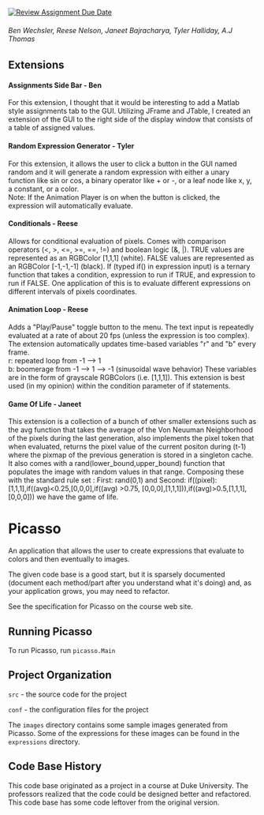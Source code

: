 [![Review Assignment Due Date](https://classroom.github.com/assets/deadline-readme-button-24ddc0f5d75046c5622901739e7c5dd533143b0c8e959d652212380cedb1ea36.svg)](https://classroom.github.com/a/1EiKHzOV)
###### Ben Wechsler, Reese Nelson, Janeet Bajracharya, Tyler Halliday, A.J Thomas

## Extensions

#### Assignments Side Bar - Ben
For this extension, I thought that it would be interesting to add a Matlab style assignments tab to the GUI. Utilizing JFrame and JTable, I created an extension of the GUI to the right side of the display window that consists of a table of assigned values.

#### Random Expression Generator - Tyler
For this extension, it allows the user to click a button in the GUI named random and it will generate a random expression with either a unary function like sin or cos, a binary operator like + or -, or a leaf node like x, y, a constant, or a color. 
<br>Note: If the Animation Player is on when the button is clicked, the expression will automatically evaluate.

#### Conditionals - Reese
Allows for conditional evaluation of pixels. Comes with comparison operators (<, >, <=, >=, ==, !=) and boolean logic (&, |). TRUE values are represented as an RGBColor [1,1,1] (white). FALSE values are represented as an RGBColor [-1,-1,-1] (black). If (typed if() in expression input) is a ternary function that takes a condition, expression to run if TRUE, and expression to run if FALSE. One application of this is to evaluate different expressions on different intervals of pixels coordinates.

#### Animation Loop - Reese
Adds a "Play/Pause" toggle button to the menu. The text input is repeatedly evaluated at a rate of about 20 fps (unless the expression is too complex). The extension automatically updates time-based variables "r" and "b" every frame.
<br>r: repeated loop from -1 --> 1
<br>b: boomerage from -1 --> 1 --> -1 (sinusoidal wave behavior)
These variables are in the form of grayscale RGBColors (i.e. [1,1,1]). This extension is best used (in my opinion) within the condition parameter of if statements.

#### Game Of Life - Janeet
This extension is a collection of a bunch of other smaller extensions such as the avg function that takes the average of the Von Neuuman Neighborhood of the pixels during the last generation, also implements the pixel token that when evaluated, returns the pixel value of the current positon during (t-1) where the pixmap of the previous generation is stored in a singleton cache. It also comes with a rand(lower_bound,upper_bound) function that populates the image with random values in that range. Composing these with the standard rule set : First: rand(0,1) and Second: if((pixel):[1,1,1],if((avg)<0.25,[0,0,0],if((avg) >0.75, [0,0,0],[1,1,1])),if((avg)>0.5,[1,1,1],[0,0,0])) we have the game of life.


# Picasso

An application that allows the user to create expressions that
evaluate to colors and then eventually to images.

The given code base is a good start, but it is sparsely documented
(document each method/part after you understand what it's doing) and,
as your application grows, you may need to refactor.

See the specification for Picasso on the course web site.

## Running Picasso

To run Picasso, run `picasso.Main`

## Project Organization

`src` - the source code for the project

`conf` - the configuration files for the project

The `images` directory contains some sample images generated from Picasso.  Some of the expressions for these images can be found in the `expressions` directory.

## Code Base History

This code base originated as a project in a course at Duke University.  The professors realized that the code could be designed better and refactored.  This code base has some code leftover from the original version.